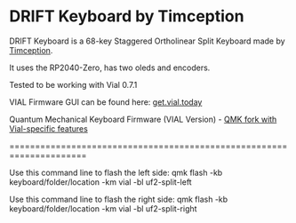 # DRIFT Keyboard by Timception

DRIFT Keyboard is a 68-key Staggered Ortholinear Split Keyboard made by [Timception](https://github.com/timception).

It uses the RP2040-Zero, has two oleds and encoders.

Tested to be working with Vial 0.7.1

VIAL Firmware GUI can be found here:  [get.vial.today](https://get.vial.today/)

Quantum Mechanical Keyboard Firmware (VIAL Version) - [QMK fork with Vial-specific features](https://github.com/vial-kb/vial-qmk)

=====================================================================

Use this command line to flash the left side:
qmk flash -kb keyboard/folder/location -km vial -bl uf2-split-left



Use this command line to flash the right side:
qmk flash -kb keyboard/folder/location -km vial -bl uf2-split-right